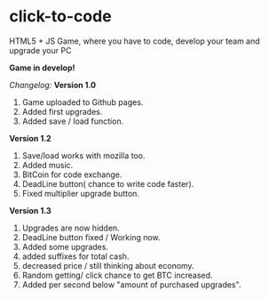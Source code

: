 # click-to-code
HTML5 + JS Game, where you have to code, develop your team and upgrade your PC

**Game in develop!**

*Changelog:*
**Version 1.0**

1. Game uploaded to Github pages.
2. Added first upgrades.
3. Added save / load function.

**Version 1.2**

1. Save/load works with mozilla too.
2. Added music.
3. BitCoin for code exchange.
4. DeadLine button( chance to write code faster).
5. Fixed multiplier upgrade button.

**Version 1.3**

1. Upgrades are now hidden.
2. DeadLine button fixed / Working now.
3. Added some upgrades.
4. added suffixes for total cash.
5. decreased price / still thinking about economy.
6. Random getting/ click chance to get BTC increased.
7. Added per second below "amount of purchased upgrades".
